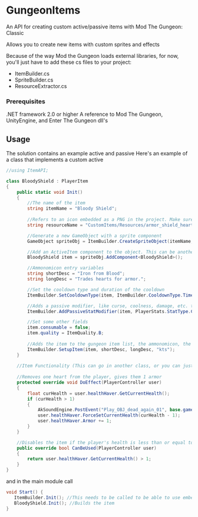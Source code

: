 # GungeonItems
An API for creating custom active/passive items with Mod The Gungeon: Classic

Allows you to create new items with custom sprites and effects

Because of the way Mod the Gungeon loads external libraries, for now, you'll just have to add these cs files to your project:

- ItemBuilder.cs
- SpriteBuilder.cs
- ResourceExtractor.cs

### Prerequisites

.NET framework 2.0 or higher
A reference to Mod The Gungeon, UnityEngine, and Enter The Gungeon dll's

## Usage

The solution contains an example active and passive
Here's an example of a class that implements a custom active 

```csharp
//using ItemAPI;

class BloodyShield : PlayerItem
{
    public static void Init()
    {
        //The name of the item
        string itemName = "Bloody Shield"; 
            
        //Refers to an icon embedded as a PNG in the project. Make sure to embed your resources!
        string resourceName = "CustomItems/Resources/armor_shield_heart_idle_001";

        //Generate a new GameObject with a sprite component
        GameObject spriteObj = ItemBuilder.CreateSpriteObject(itemName, resourceName);

        //Add an ActiveItem component to the object. This can be another class, or you can implement it here.
        BloodyShield item = spriteObj.AddComponent<BloodyShield>();

        //Ammonomicon entry variables
        string shortDesc = "Iron from Blood";
        string longDesc = "Trades hearts for armor.";

        //Set the cooldown type and duration of the cooldown
        ItemBuilder.SetCooldownType(item, ItemBuilder.CooldownType.Timed, 1.5f);

        //Adds a passive modifier, like curse, coolness, damage, etc. to the item. Works for passives and actives.
        ItemBuilder.AddPassiveStatModifier(item, PlayerStats.StatType.Curse, 1);

        //Set some other fields
        item.consumable = false;
        item.quality = ItemQuality.B;
        
        //Adds the item to the gungeon item list, the ammonomicon, the loot table, etc. Really makes it official!
        ItemBuilder.SetupItem(item, shortDesc, longDesc, "kts");
    }
    
    //Item Functionality (This can go in another class, or you can just do it here.)
    
    //Removes one heart from the player, gives them 1 armor
    protected override void DoEffect(PlayerController user)
    {
        float curHealth = user.healthHaver.GetCurrentHealth();
        if (curHealth > 1)
        {
            AkSoundEngine.PostEvent("Play_OBJ_dead_again_01", base.gameObject);
            user.healthHaver.ForceSetCurrentHealth(curHealth - 1);
            user.healthHaver.Armor += 1;
        }
    }

    //Disables the item if the player's health is less than or equal to 1 heart
    public override bool CanBeUsed(PlayerController user)
    {
        return user.healthHaver.GetCurrentHealth() > 1;
    }
}

```

and in the main module call
```csharp
void Start() {
   ItemBuilder.Init(); //This needs to be called to be able to use embedded resources
   BloodyShield.Init(); //Builds the item
}
```
